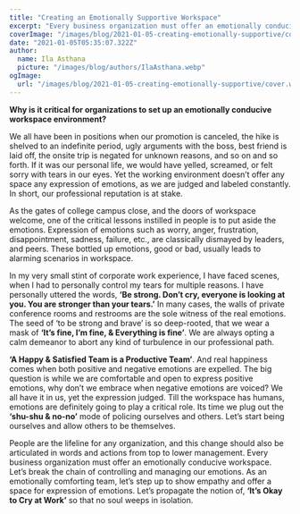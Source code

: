 ```yaml
---
title: "Creating an Emotionally Supportive Workspace"
excerpt: "Every business organization must offer an emotionally conducive workspace. Let’s break the chain of controlling and managing our emotions."
coverImage: "/images/blog/2021-01-05-creating-emotionally-supportive/cover.webp"
date: "2021-01-05T05:35:07.322Z"
author:
  name: Ila Asthana
  picture: "/images/blog/authors/IlaAsthana.webp"
ogImage:
  url: "/images/blog/2021-01-05-creating-emotionally-supportive/cover.webp"
---
```


**Why is it critical for organizations to set up an emotionally conducive workspace environment?**

We all have been in positions when our promotion is canceled, the hike is shelved to an indefinite period, ugly arguments with the boss, best friend is laid off, the onsite trip is negated for unknown reasons, and so on and so forth. If it was our personal life, we would have yelled, screamed, or felt sorry with tears in our eyes. Yet the working environment doesn’t offer any space any expression of emotions, as we are judged and labeled constantly. In short, our professional reputation is at stake.

As the gates of college campus close, and the doors of workspace welcome, one of the critical lessons instilled in people is to put aside the emotions. Expression of emotions such as worry, anger, frustration, disappointment, sadness, failure, etc., are classically dismayed by leaders, and peers. These bottled up emotions, good or bad, usually leads to alarming scenarios in workspace.

In my very small stint of corporate work experience, I have faced scenes, when I had to personally control my tears for multiple reasons. I have personally uttered the words, **‘Be strong. Don’t cry, everyone is looking at you. You are stronger than your tears.’** In many cases, the walls of private conference rooms and restrooms are the sole witness of the real emotions. The seed of ‘to be strong and brave’ is so deep-rooted, that we wear a mask of **‘It’s fine, I’m fine, & Everything is fine’**. We are always opting a calm demeanor to abort any kind of turbulence in our professional path.

**‘A Happy & Satisfied Team is a Productive Team’**. And real happiness comes when both positive and negative emotions are expelled. The big question is while we are comfortable and open to express positive emotions, why don’t we embrace when negative emotions are voiced? We all have it in us, yet the expression judged. Till the workspace has humans, emotions are definitely going to play a critical role. Its time we plug out the **‘shu-shu & no-no’** mode of policing ourselves and others. Let’s start being ourselves and allow others to be themselves.

People are the lifeline for any organization, and this change should also be articulated in words and actions from top to lower management. Every business organization must offer an emotionally conducive workspace. Let’s break the chain of controlling and managing our emotions. As an emotionally comforting team, let’s step up to show empathy and offer a space for expression of emotions. Let’s propagate the notion of, **‘It’s Okay to Cry at Work’** so that no soul weeps in isolation.
